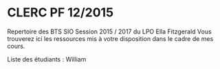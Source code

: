 # CLERC PF 12/2015
Repertoire des BTS SIO Session 2015 / 2017 du LPO Ella Fitzgerald
Vous trouverez ici les ressources mis à votre disposition dans le cadre de mes cours.

Liste des étudiants :
William
